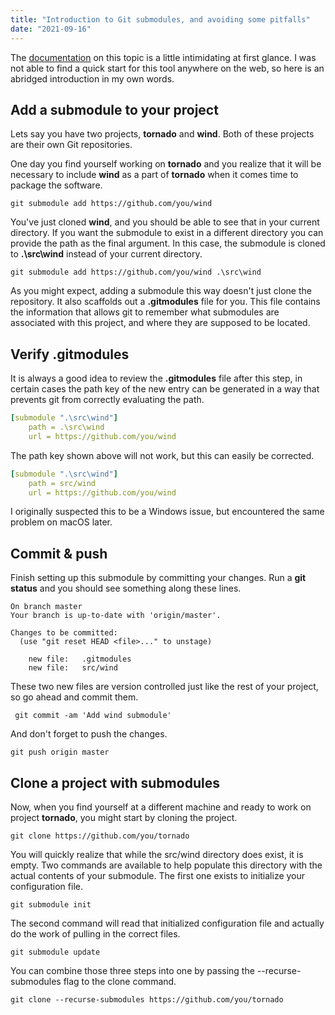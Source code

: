 ```yaml
---
title: "Introduction to Git submodules, and avoiding some pitfalls"
date: "2021-09-16"
---
```

The [documentation](https://git-scm.com/book/en/v2/Git-Tools-Submodules) on this topic is a little intimidating at first glance. I was not able to find a quick start for this tool anywhere on the web, so here is an abridged introduction in my own words.

## Add a submodule to your project

Lets say you have two projects, **tornado** and **wind**. Both of these projects are their own Git repositories.

One day you find yourself working on **tornado** and you realize that it will be necessary to include **wind**
as a part of **tornado** when it comes time to package the software.

```shell
git submodule add https://github.com/you/wind
```

You've just cloned **wind**, and you should be able to see that in your current directory. If you want the submodule to exist 
in a different directory you can provide the path as the final argument. In this case, the submodule is cloned to **.\src\wind** 
instead of your current directory.

```shell
git submodule add https://github.com/you/wind .\src\wind
```

As you might expect, adding a submodule this way doesn't just clone the repository. It also scaffolds out a **.gitmodules**
file for you. This file contains the information that allows git to remember what submodules are associated
with this project, and where they are supposed to be located.

## Verify .gitmodules

It is always a good idea to review the **.gitmodules** file after this step, in certain cases the path key of the new entry
can be generated in a way that prevents git from correctly evaluating the path.

```yaml
[submodule ".\src\wind"]
	path = .\src\wind
	url = https://github.com/you/wind
```

The path key shown above will not work, but this can easily be corrected.

```yaml
[submodule ".\src\wind"]
	path = src/wind
	url = https://github.com/you/wind
```

I originally suspected this to be a Windows issue, but encountered the same problem on macOS later.

## Commit & push

Finish setting up this submodule by committing your changes. Run a **git status** and you should see something along these lines.

```shell
On branch master
Your branch is up-to-date with 'origin/master'.

Changes to be committed:
  (use "git reset HEAD <file>..." to unstage)

	new file:   .gitmodules
	new file:   src/wind
```

These two new files are version controlled just like the rest of your project, so go ahead and commit them.

```shell
 git commit -am 'Add wind submodule'
```

And don't forget to push the changes.

```shell
git push origin master
```

## Clone a project with submodules

Now, when you find yourself at a different machine and ready to work on project **tornado**, you might
start by cloning the project.

```shell
git clone https://github.com/you/tornado
```

You will quickly realize that while the src/wind directory does exist, it is empty. Two commands are available to help populate this 
directory with the actual contents of your submodule. The first one exists to initialize your configuration file.

```shell
git submodule init
```

The second command will read that initialized configuration file and actually do the work of pulling in the correct files.

```shell
git submodule update
```

You can combine those three steps into one by passing the --recurse-submodules flag to the clone command.

```shell
git clone --recurse-submodules https://github.com/you/tornado
```